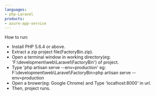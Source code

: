 ```yaml
---
languages:
- php-Laravel
products:
- azure-app-service
---
```

How to run:
- Install PHP 5.6.4 or above.
- Extract a zip project file(FactoryBin.zip).
- Open a terminal window in working directory(eg: 'F:\development\web\Laravel\FactoryBin') of project.
- Type 'php artisan serve --env=production'
  eg: F:\development\web\Laravel\FactoryBin>php artisan serve --env=production
- Open a brower(eg: Google Chrome) and Type 'localhost:8000' in url.
- Then, project runs.